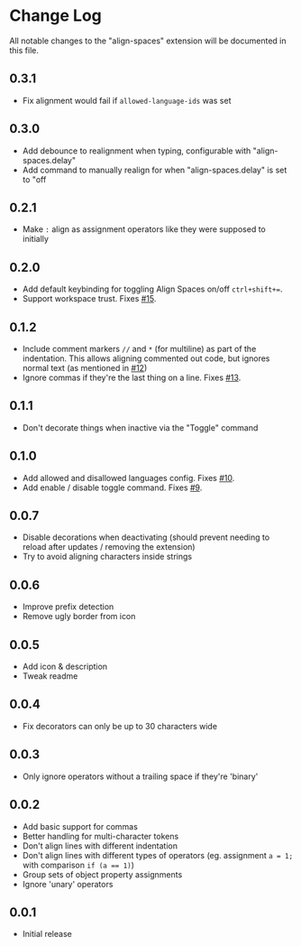 # Change Log

All notable changes to the "align-spaces" extension will be documented in this file.

## 0.3.1

-   Fix alignment would fail if `allowed-language-ids` was set

## 0.3.0

-   Add debounce to realignment when typing, configurable with "align-spaces.delay"
-   Add command to manually realign for when "align-spaces.delay" is set to "off

## 0.2.1

-   Make `:` align as assignment operators like they were supposed to initially

## 0.2.0

-   Add default keybinding for toggling Align Spaces on/off `ctrl+shift+=`.
-   Support workspace trust. Fixes [#15](https://github.com/aNickzz/Align-Spaces/issues/15).

## 0.1.2

-   Include comment markers `//` and `*` (for multiline) as part of the indentation. This allows aligning commented out code, but ignores normal text (as mentioned in [#12](https://github.com/aNickzz/Align-Spaces/issues/12))
-   Ignore commas if they're the last thing on a line. Fixes [#13](https://github.com/aNickzz/Align-Spaces/issues/13).

## 0.1.1

-   Don't decorate things when inactive via the "Toggle" command

## 0.1.0

-   Add allowed and disallowed languages config. Fixes [#10](https://github.com/aNickzz/Align-Spaces/issues/10).
-   Add enable / disable toggle command. Fixes [#9](https://github.com/aNickzz/Align-Spaces/issues/9).

## 0.0.7

-   Disable decorations when deactivating (should prevent needing to reload after updates / removing the extension)
-   Try to avoid aligning characters inside strings

## 0.0.6

-   Improve prefix detection
-   Remove ugly border from icon

## 0.0.5

-   Add icon & description
-   Tweak readme

## 0.0.4

-   Fix decorators can only be up to 30 characters wide

## 0.0.3

-   Only ignore operators without a trailing space if they're 'binary'

## 0.0.2

-   Add basic support for commas
-   Better handling for multi-character tokens
-   Don't align lines with different indentation
-   Don't align lines with different types of operators (eg. assignment `a = 1;` with comparison `if (a == 1)`)
-   Group sets of object property assignments
-   Ignore 'unary' operators

## 0.0.1

-   Initial release
